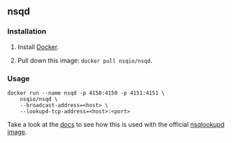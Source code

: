 ## nsqd
 

### Installation

1. Install [Docker](https://www.docker.io/).

2. Pull down this image: `docker pull nsqio/nsqd`.


### Usage

	docker run --name nsqd -p 4150:4150 -p 4151:4151 \
    	nsqio/nsqd \
    	--broadcast-address=<host> \
    	--lookupd-tcp-address=<host>:<port>

Take a look at the [docs](http://nsq.io/deployment/docker.html) to see how this is used with the official [nsqlookupd image](https://registry.hub.docker.com/u/nsqio/nsqlookupd/).